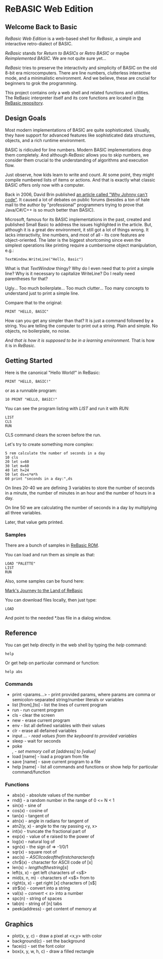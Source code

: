 # ReBASIC Web Edition


## Welcome Back to Basic

_ReBasic Web Edition_ is a web-based shell for _ReBasic_, a simple and interactive retro-dialect of BASIC.

_ReBasic_ stands for _Return to BASICs_ or _Retro BASIC_ or maybe _Reimplemented BASIC_. We are not quite sure yet...

_ReBasic_ tries to preserve the interactivity and simplicity of BASIC on the old 8-bit era microcomputers.
There are line numbers, clutterless interactive mode, and a minimalistic environment.
And we believe, these are crucial for beginners to grok the programming.

This project contains only a web shell and related functions and utilities.
The ReBasic interpreter itself and its core functions are located
in [the ReBasic repository](https://github.com/invider/rebasic).



## Design Goals
Most modern implementations of BASIC are quite sophisticated. Usually, they have support for advanced features like sophisticated data structures, objects, and a rich runtime environment.

BASIC is ridiculed for line numbers. Modern BASIC implementations drop them completely. And although _ReBasic_ allows you to skip numbers, we consider them crucial to the understanding of algorithms and execution flow.

Just observe, how kids learn to write and count. At some point, they might compile numbered lists of items or actions.
And that is exactly what classic BASIC offers only now with a computer.

Back in 2006, David Brin published [an article called "Why Johnny can't code"](https://www.salon.com/2006/09/14/basic_2/).
It caused a lot of debates on public forums (besides a ton of hate mail to the author by "professional" programmers trying to prove that Java/C#/C++ is so much better than BASIC).

Microsoft, famous for its BASIC implementations in the past, created and published Small Basic to address the issues highlighted in the article. But, although it is a great dev environment, it still got a lot of things wrong. It lacks interactivity, line numbers, and most of all - its core features are object-oriented. The later is the biggest shortcoming since even the simplest operations like printing require a cumbersome object manipulation, e.g.:

```
TextWindow.WriteLine("Hello, Basic")
```

What is that _TextWindow_ thingy?
Why do I even need that to print a simple line?
Why is it necessary to capitalize WriteLine?
Do I really need parentheses for that?

Ugly...
Too much boilerplate...
Too much clutter...
Too many concepts to understand just to print a simple line.

Compare that to the original:
```
PRINT "HELLO, BASIC"
```

How can you get any simpler than that? It is just a command followed by a string. You are telling the computer to print out a string. Plain and simple. No objects, no boilerplate, no noise.

_And that is how it is supposed to be in a learning environment._ That is how it is in _ReBasic_.



## Getting Started

Here is the canonical "Hello World!" in ReBasic:

```
PRINT "HELLO, BASIC!"
```

or as a runnable program:

```
10 PRINT "HELLO, BASIC!"
```

You can see the program listing with _LIST_ and run it with _RUN_:

```
LIST
CLS
RUN
```

CLS command clears the screen before the run.

Let's try to create something more complex:

```
5 rem calculate the number of seconds in a day
10 cls
20 let s=60
30 let m=60
40 let h=24
50 let ds=s*m*h
60 print "seconds in a day:",ds
```

On lines 20-40 we are defining 3 variables to store the number of seconds in a minute,
the number of minutes in an hour and the number of hours in a day.

On line 50 we are calculating the number of seconds in a day by multiplying all three variables.

Later, that value gets printed.



### Samples

There are a bunch of samples in
[ReBasic ROM](https://github.com/invider/rebasic.mix/tree/master/mod/lib/rom).

You can load and run them as simple as that:
```
LOAD "PALETTE"
LIST
RUN
```

Also, some samples can be found here:

[Mark's Journey to the Land of ReBasic](https://github.com/invider/rebasic-journey)

You can download files locally, then just type:

```
LOAD
```

And point to the needed \*.bas file in a dialog window.



## Reference

You can get help directly in the web shell by typing the _help_ command:
```
help
```

Or get help on particular command or function:
```
help abs
```


### Commands
* print <params...> - print provided params, where params are comma or semicolon-separated string/number literals or variables
* list [from],[to] - list the lines of current program
* run - run current program
* cls - clear the screen
* new - erase current program
* env - list all defined variables with their values
* clr - erase all defained variables
* input <var>... - read values from the keyboard to provided variables
* sleep <n> - wait for <n> seconds
* poke <address>, <value> - set memory cell at [address] to [value]
* load [name] - load a program from file
* save [name] - save current program to a file
* help [name] - list all commands and functions or show help for particular command/function


### Functions

* abs(x) - absolute values of the number
* rnd() - a random number in the range of 0 <= N < 1
* sin(x) - sine of <x>
* cos(x) - cosine of <x>
* tan(x) - tangent of <x>
* atn(x) - angle in radians for tangent of <x>
* atn2(y, x) - angle to the ray passing <y, x>
* int(x) - truncate the fractional part of <x>
* exp(x) - value of e raised to the power of <x>
* log(x) - natural log of <x>
* sgn(x) - the sign of <x> => -1/0/1
* sqr(x) - square root of <x>
* asc(s$) - ASCII code of the first character of s$
* chr$(x) - character for ASCII code of [x]
* len(s$) - length of the string [s$]
* left$(s$, x) - get left <x> characters of <s$>
* mid$(s$, n, m) - characters of <s$> from <n> to <m>
* right$(s$, x) - get right [x] characters of [s$]
* str$(x) - convert <x> into a string
* val(s$) - convert <s$> into a number
* spc(n) - string of <n> spaces
* tab(n) - string of [n] tabs
* peek(address) - get content of memory at <address>

## Graphics
* plot(x, y, c) - draw a pixel at <x,y> with color <c>
* background(c) - set the background
* face(c) - set the font color
* box(x, y, w, h, c) - draw a filled rectangle

